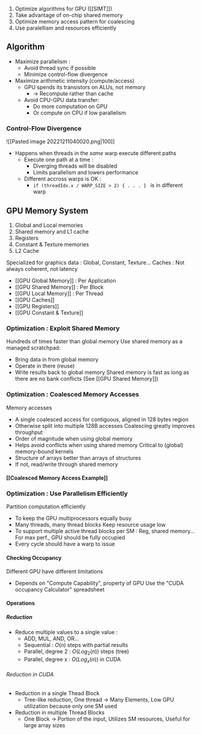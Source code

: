 1. Optimize algorithms for GPU ([[SIMT]])
2. Take advantage of on-chip shared memory
3. Optimize memory access pattern for coalescing
4. Use paralellism and resources efficiently

## Algorithm
- Maximize parallelism : 
	- Avoid thread sync if possible
	- Minimize control-flow divergence
- Maximize arithmetic intensity (compute/access)
	- GPU spends its transistors on ALUs, not memory
		- -> Recompute rather than cache
	- Avoid CPU-GPU data transfer:
		- Do more computation on GPU
		- Or compute on CPU if low parallelism

### Control-Flow Divergence
![[Pasted image 20221211040020.png|100]]
- Happens when threads in the *same* warp execute different paths
	- Execute one path at a time :
		- Diverging threads will be disabled
		- Limits parallelism and lowers performance
	- Different accross warps is OK : 
		- `if (threadIdx.x / WARP_SIZE > 2) { . . . } ` is in different warp

## GPU Memory System
1. Global and Local memories
2. Shared memory and L1 cache
3. Registers
4. Constant & Texture memories
5. L2 Cache

Specialized for graphics data : Global, Constant, Texture...
Caches : Not always coherent, not latency

- [[GPU Global Memory]] : Per Application
- [[GPU Shared Memory]] : Per Block
- [[GPU Local Memory]] : Per Thread
- [[GPU Caches]]
- [[GPU Registers]]
- [[GPU Constant & Texture]]

### Optimization : Exploit Shared Memory
Hundreds of times faster than global memory
Use shared memory as a managed scratchpad:
- Bring data in from global memory
- Operate in there (reuse)
- Write results back to global memory
Shared memory is fast as long as there are no bank conflicts
(See [[GPU Shared Memory]])

### Optimization : Coalesced Memory Accesses
Memory accesses
- A single coalesced access for contiguous, aligned in 128 bytes region
- Otherwise split into multiple 128B accesses
Coalescing greatly improves throughput
- Order of magnitude when using global memory
- Helps avoid conflicts when using shared memory
Critical to (global) memory-bound kernels
- Structure of arrays better than arrays of structures
- If not, read/write through shared memory

#### [[Coalesced Memory Access Example]]

### Optimization : Use Parallelism Efficiently
Partition computation efficiently
- To keep the GPU multiprocessors equally busy
- Many threads, many thread blocks
Keep resource usage low
- To support multiple active thread blocks per SM : Reg, shared memory...
For max perf., GPU should be fully occupied
- Every cycle should have a warp to issue

#### Checking Occupancy
Different GPU have different limitations
- Depends on "Compute Capability", property of GPU
Use the "CUDA occupancy Calculator" spreadsheet

#### Operations
##### Reduction
- Reduce multiple values to a single value : 
	- ADD, MUL, AND, OR...
	- Sequential : $O(n)$ steps with partial results
	- Parallel, degree 2 : $O(Log_2(n))$ steps (tree)
	- Parallel, degree x : $O(Log_x(n))$ in CUDA
###### Reduction in CUDA
- Reduction in a single Thead Block
	- Tree-like reduction, One thread -> Many Elements, Low GPU utilization because only one SM used
- Reduction in multiple Thread Blocks
	- One Block -> Portion of the input, Utilizes SM resources, Useful for large array sizes